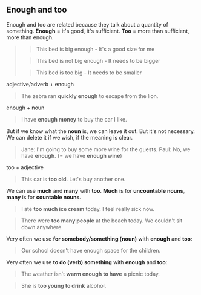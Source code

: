 ## Enough and too

Enough and too are related because they talk about a quantity of something.
**Enough** = it's good, it's sufficient.
**Too** = more than sufficient, more than enough.

>>This bed is big enough - It's a good size for me
>
>>This bed is not big enough - It needs to be bigger
>
>>This bed is too big - It needs to be smaller

adjective/adverb + enough
>The zebra ran **quickly enough** to escape from the lion.

enough + noun
>I have **enough money** to buy the car I like.

But if we know what the **noun** is, we can leave it out.
But it's not necessary. We can delete it if we wish, if the meaning is clear.
>Jane: I'm going to buy some more wine for the guests.
>Paul: No, we have **enough**. (= we have **enough wine**)

too + adjective
>This car is **too old**. Let's buy another one.

We can use **much** and **many** with **too**. **Much** is for **uncountable nouns**, **many** is for **countable nouns**.
>I ate **too much ice cream** today. I feel really sick now.

> There were **too many people** at the beach today. We couldn't sit down anywhere.

Very often we use **for somebody/something (noun)** with **enough** and **too**:
>Our school doesn't have enough space for the children.

Very often we use **to do (verb) something** with **enough** and **too**:
>The weather isn't **warm enough to have** a picnic today.

>She is **too young to drink** alcohol.

